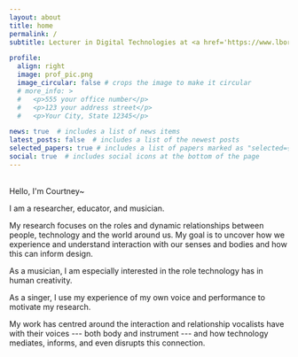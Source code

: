 ```yaml
---
layout: about
title: home
permalink: /
subtitle: Lecturer in Digital Technologies at <a href='https://www.lborolondon.ac.uk/'>Loughborough University London</a>.

profile:
  align: right
  image: prof_pic.png
  image_circular: false # crops the image to make it circular
  # more_info: >
  #   <p>555 your office number</p>
  #   <p>123 your address street</p>
  #   <p>Your City, State 12345</p>

news: true  # includes a list of news items
latest_posts: false  # includes a list of the newest posts
selected_papers: true # includes a list of papers marked as "selected={true}"
social: true  # includes social icons at the bottom of the page
---
```

<br>
Hello, I'm Courtney~

I am a researcher, educator, and musician.

My research focuses on the roles and dynamic relationships between people, technology and the world around us. My goal is to uncover how we experience and understand interaction with our senses and bodies and how this can inform design.

As a musician, I am especially interested in the role technology has in human creativity. 

As a singer, I use my experience of my own voice and performance to motivate my research. 

My work has centred around the interaction and relationship vocalists have with their voices --- both body and instrument --- and how technology mediates, informs, and even disrupts this connection.


<!-- Examples of this work in topics including human-centred design, biosignal feedback, autoethnography, and experience querying with micro-phenomenology. -->

<!-- Write your biography here. Tell the world about yourself. Link to your favorite [subreddit](http://reddit.com). You can put a picture in, too. The code is already in, just name your picture `prof_pic.jpg` and put it in the `img/` folder.

Put your address / P.O. box / other info right below your picture. You can also disable any of these elements by editing `profile` property of the YAML header of your `_pages/about.md`. Edit `_bibliography/papers.bib` and Jekyll will render your [publications page](/al-folio/publications/) automatically.

Link to your social media connections, too. This theme is set up to use [Font Awesome icons](http://fortawesome.github.io/Font-Awesome/) and [Academicons](https://jpswalsh.github.io/academicons/), like the ones below. Add your Facebook, Twitter, LinkedIn, Google Scholar, or just disable all of them. -->